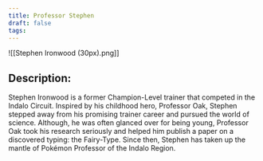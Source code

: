```yaml
---
title: Professor Stephen
draft: false
tags:
---
```

![[Stephen Ironwood (30px).png]]
## Description:
Stephen Ironwood is a former Champion-Level trainer that competed in the Indalo Circuit. Inspired by his childhood hero, Professor Oak, Stephen stepped away from his promising trainer career and pursued the world of science. Although, he was often glanced over for being young, Professor Oak took his research seriously and helped him publish a paper on a discovered typing: the Fairy-Type. Since then, Stephen has taken up the mantle of Pokémon Professor of the Indalo Region.
